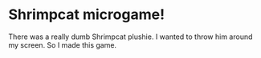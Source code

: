 # Shrimpcat microgame!

There was a really dumb Shrimpcat plushie. I wanted to throw him around my screen. So I made this game.